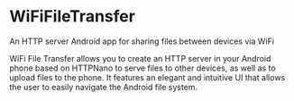 # WiFiFileTransfer
An HTTP server Android app for sharing files between devices via WiFi

WiFi File Transfer allows you to create an HTTP server in your Android phone based on HTTPNano to serve files to other devices, as well as to upload files to the phone. It features an elegant and intuitive UI that allows the user to easily navigate the Android file system.
